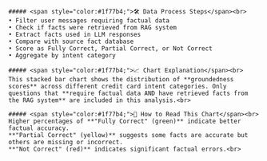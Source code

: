 
    ##### <span style="color:#1f77b4;">🛠️ Data Process Steps</span><br>
    • Filter user messages requiring factual data
    • Check if facts were retrieved from RAG system
    • Extract facts used in LLM responses
    • Compare with source fact database
    • Score as Fully Correct, Partial Correct, or Not Correct
    • Aggregate by intent category

    ##### <span style="color:#1f77b4;">📈 Chart Explanation</span><br>
    This stacked bar chart shows the distribution of **groundedness scores** across different credit card intent categories. Only questions that **require factual data AND have retrieved facts from the RAG system** are included in this analysis.<br>

    ##### <span style="color:#1f77b4;">🔎 How to Read This Chart</span><br>
    Higher percentages of **"Fully Correct" (green)** indicate better factual accuracy.
    **"Partial Correct" (yellow)** suggests some facts are accurate but others are missing or incorrect.
    **"Not Correct" (red)** indicates significant factual errors.<br>
    